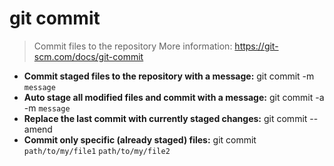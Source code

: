 # git commit
> Commit files to the repository
> More information: <https://git-scm.com/docs/git-commit>
- **Commit staged files to the repository with a message:**
git commit -m `message`
- **Auto stage all modified files and commit with a message:**
git commit -a -m `message`
- **Replace the last commit with currently staged changes:**
git commit --amend
- **Commit only specific (already staged) files:**
git commit `path/to/my/file1` `path/to/my/file2`
